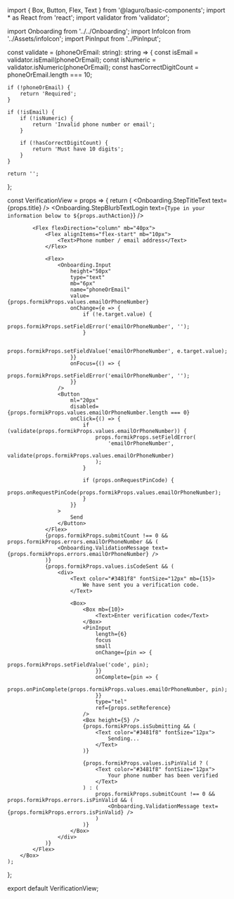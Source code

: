 import { Box, Button, Flex, Text } from '@laguro/basic-components';
import * as React from 'react';
import validator from 'validator';

import Onboarding from '../../Onboarding';
import InfoIcon from '../Assets/infoIcon';
import PinInput from '../PinInput';

const validate = (phoneOrEmail: string): string => {
    const isEmail = validator.isEmail(phoneOrEmail);
    const isNumeric = validator.isNumeric(phoneOrEmail);
    const hasCorrectDigitCount = phoneOrEmail.length === 10;

    if (!phoneOrEmail) {
        return 'Required';
    }

    if (!isEmail) {
        if (!isNumeric) {
            return 'Invalid phone number or email';
        }

        if (!hasCorrectDigitCount) {
            return 'Must have 10 digits';
        }
    }

    return '';
};

const VerificationView = props => {
    return (
        <Box width="100%">
            <Flex justifyContent="center">
                <InfoIcon />
            </Flex>
            <Onboarding.StepTitleText text={props.title} />
            <Onboarding.StepBlurbTextLogin text={`Type in your information below to ${props.authAction}`} />

            <Flex flexDirection="column" mb="40px">
                <Flex alignItems="flex-start" mb="10px">
                    <Text>Phone number / email address</Text>
                </Flex>

                <Flex>
                    <Onboarding.Input
                        height="50px"
                        type="text"
                        mb="6px"
                        name="phoneOrEmail"
                        value={props.formikProps.values.emailOrPhoneNumber}
                        onChange={e => {
                            if (!e.target.value) {
                                props.formikProps.setFieldError('emailOrPhoneNumber', '');
                            }

                            props.formikProps.setFieldValue('emailOrPhoneNumber', e.target.value);
                        }}
                        onFocus={() => {
                            props.formikProps.setFieldError('emailOrPhoneNumber', '');
                        }}
                    />
                    <Button
                        ml="20px"
                        disabled={props.formikProps.values.emailOrPhoneNumber.length === 0}
                        onClick={() => {
                            if (validate(props.formikProps.values.emailOrPhoneNumber)) {
                                props.formikProps.setFieldError(
                                    'emailOrPhoneNumber',
                                    validate(props.formikProps.values.emailOrPhoneNumber)
                                );
                            }

                            if (props.onRequestPinCode) {
                                props.onRequestPinCode(props.formikProps.values.emailOrPhoneNumber);
                            }
                        }}
                    >
                        Send
                    </Button>
                </Flex>
                {props.formikProps.submitCount !== 0 && props.formikProps.errors.emailOrPhoneNumber && (
                    <Onboarding.ValidationMessage text={props.formikProps.errors.emailOrPhoneNumber} />
                )}
                {props.formikProps.values.isCodeSent && (
                    <div>
                        <Text color="#3481f8" fontSize="12px" mb={15}>
                            We have sent you a verification code.
                        </Text>

                        <Box>
                            <Box mb={10}>
                                <Text>Enter verification code</Text>
                            </Box>
                            <PinInput
                                length={6}
                                focus
                                small
                                onChange={pin => {
                                    props.formikProps.setFieldValue('code', pin);
                                }}
                                onComplete={pin => {
                                    props.onPinComplete(props.formikProps.values.emailOrPhoneNumber, pin);
                                }}
                                type="tel"
                                ref={props.setReference}
                            />
                            <Box height={5} />
                            {props.formikProps.isSubmitting && (
                                <Text color="#3481f8" fontSize="12px">
                                    Sending...
                                </Text>
                            )}

                            {props.formikProps.values.isPinValid ? (
                                <Text color="#3481f8" fontSize="12px">
                                    Your phone number has been verified
                                </Text>
                            ) : (
                                props.formikProps.submitCount !== 0 && props.formikProps.errors.isPinValid && (
                                    <Onboarding.ValidationMessage text={props.formikProps.errors.isPinValid} />
                                )
                            )}
                        </Box>
                    </div>
                )}
            </Flex>
        </Box>
    );
};

export default VerificationView;
